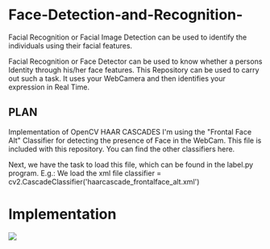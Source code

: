 # Face-Detection-and-Recognition-
Facial Recognition or Facial Image Detection can be used to identify the individuals using their facial features.

Facial Recognition or Face Detector can be used to know whether a persons Identity through his/her face features. This Repository can be used to carry out such a task. It uses your WebCamera and then identifies your expression in Real Time.

## PLAN
Implementation of OpenCV HAAR CASCADES
I'm using the "Frontal Face Alt" Classifier for detecting the presence of Face in the WebCam. This file is included with this repository. You can find the other classifiers here.

Next, we have the task to load this file, which can be found in the label.py program. E.g.: 
We load the xml file
classifier = cv2.CascadeClassifier('haarcascade_frontalface_alt.xml')

# Implementation
![](Face-Detection.gif)



